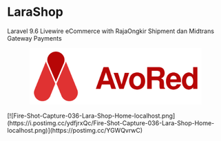 # LaraShop
Laravel 9.6 Livewire eCommerce with RajaOngkir Shipment dan Midtrans Gateway Payments
<p dir="auto" align="center"><a href="https://avored.com" rel="nofollow"><img src="https://raw.githubusercontent.com/avored/framework/main/logo.svg" style="max-width: 100%;" width="400"></a></p>
[![Fire-Shot-Capture-036-Lara-Shop-Home-localhost.png](https://i.postimg.cc/ydfjrxQc/Fire-Shot-Capture-036-Lara-Shop-Home-localhost.png)](https://postimg.cc/YGWQvrwC)


